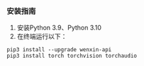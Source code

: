 ### 安装指南
1. 安装Python 3.9、Python 3.10
2. 在终端运行以下：
```
pip3 install --upgrade wenxin-api
pip3 install torch torchvision torchaudio
```
